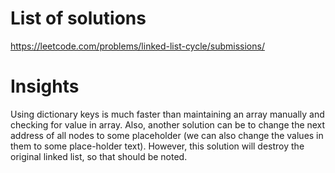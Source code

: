 # List of solutions
https://leetcode.com/problems/linked-list-cycle/submissions/

# Insights
Using dictionary keys is much faster than maintaining an array manually and checking for value in array. Also, another solution can be to change the next address of all nodes to some placeholder (we can also change the values in them to some place-holder text). However, this solution will destroy the original linked list, so that should be noted.